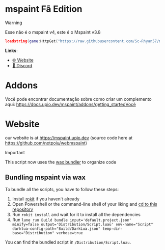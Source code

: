 # mspaint Fã Edition
> [!WARNING]
> Esse não é o mspaint v4, este é o Mspaint v3.8

```lua
loadstring(game:HttpGet("https://raw.githubusercontent.com/Sc-Rhyan57/mspaint/refs/heads/main/main.lua"))()
```

**Links**:
- [🌐 Website](https://mspaint.upio.dev/)
- [💬 Discord](https://discord.gg/MqAdfVkhuR)

# Addons
Você pode encontrar documentação sobre como criar um complemento aqui: https://docs.upio.dev/mspaint/addons/getting_startedVocê 
# Website
our website is at https://mspaint.upio.dev (source code here at https://github.com/notpoiu/webmspaint)


> [!IMPORTANT]
> This script now uses the [wax bundler](https://github.com/latte-soft/wax) to organize code

## Bundling mspaint via wax
To bundle all the scripts, you have to follow these steps:

1. Install [rokit](https://github.com/rojo-rbx/rokit) if you haven't already
2. Open Powershell or the command-line shell of your liking and [cd to this repository](https://www.quora.com/What-does-it-mean-to-CD-into-a-directory-and-how-can-I-do-that-Can-someone-explain-it-in-a-laymans-term)
3. Run `rokit install` and wait for it to install all the dependencies
4. Run `lune run Build bundle input='default.project.json' minify=false output='Distribution/Script.luau' env-name="Script" darklua-config-path="Build/DarkLua.json" temp-dir-base="Distribution" verbose=true`

You can find the bundled script in `/Distribution/Script.luau`.
